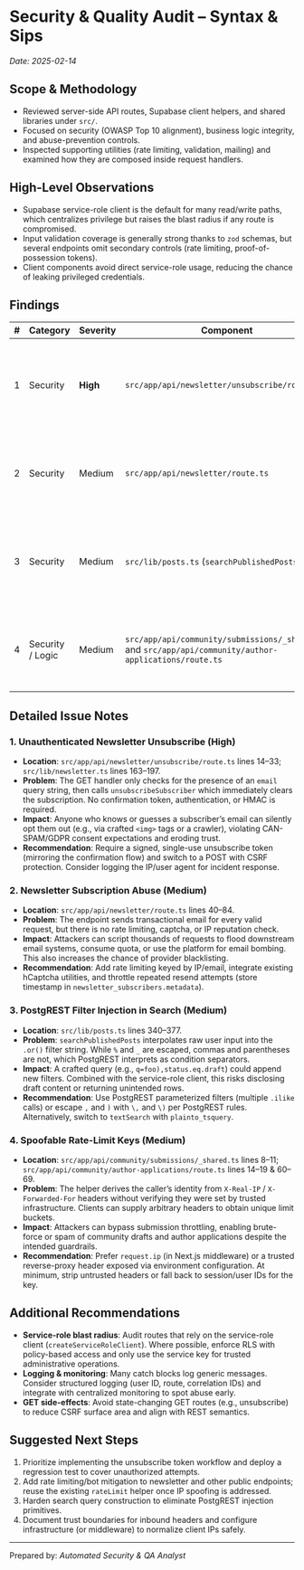 # Security & Quality Audit – Syntax & Sips

_Date: 2025-02-14_

## Scope & Methodology
- Reviewed server-side API routes, Supabase client helpers, and shared libraries under `src/`.
- Focused on security (OWASP Top 10 alignment), business logic integrity, and abuse-prevention controls.
- Inspected supporting utilities (rate limiting, validation, mailing) and examined how they are composed inside request handlers.

## High-Level Observations
- Supabase service-role client is the default for many read/write paths, which centralizes privilege but raises the blast radius if any route is compromised.
- Input validation coverage is generally strong thanks to `zod` schemas, but several endpoints omit secondary controls (rate limiting, proof-of-possession tokens).
- Client components avoid direct service-role usage, reducing the chance of leaking privileged credentials.

## Findings

| # | Category | Severity | Component | Summary |
|---|----------|----------|-----------|---------|
| 1 | Security | **High** | `src/app/api/newsletter/unsubscribe/route.ts` | Newsletter unsubscribe endpoint accepts any `email` query parameter with no verification token, letting an attacker unsubscribe arbitrary users. |
| 2 | Security | Medium | `src/app/api/newsletter/route.ts` | Newsletter subscribe endpoint lacks rate limiting or bot protection, enabling email-bombing/spam campaigns through automated POSTs. |
| 3 | Security | Medium | `src/lib/posts.ts` (`searchPublishedPosts`) | User-provided search term is interpolated into a PostgREST `.or()` filter without escaping commas/parentheses, allowing crafted input to manipulate filters. |
| 4 | Security / Logic | Medium | `src/app/api/community/submissions/_shared.ts` and `src/app/api/community/author-applications/route.ts` | Rate limiting trusts `X-Forwarded-For`/`X-Real-IP` headers directly, so clients can spoof IPs to bypass abuse controls. |

## Detailed Issue Notes

### 1. Unauthenticated Newsletter Unsubscribe (High)
- **Location**: `src/app/api/newsletter/unsubscribe/route.ts` lines 14–33; `src/lib/newsletter.ts` lines 163–197.
- **Problem**: The GET handler only checks for the presence of an `email` query string, then calls `unsubscribeSubscriber` which immediately clears the subscription. No confirmation token, authentication, or HMAC is required.
- **Impact**: Anyone who knows or guesses a subscriber’s email can silently opt them out (e.g., via crafted `<img>` tags or a crawler), violating CAN-SPAM/GDPR consent expectations and eroding trust.
- **Recommendation**: Require a signed, single-use unsubscribe token (mirroring the confirmation flow) and switch to a POST with CSRF protection. Consider logging the IP/user agent for incident response.

### 2. Newsletter Subscription Abuse (Medium)
- **Location**: `src/app/api/newsletter/route.ts` lines 40–84.
- **Problem**: The endpoint sends transactional email for every valid request, but there is no rate limiting, captcha, or IP reputation check.
- **Impact**: Attackers can script thousands of requests to flood downstream email systems, consume quota, or use the platform for email bombing. This also increases the chance of provider blacklisting.
- **Recommendation**: Add rate limiting keyed by IP/email, integrate existing hCaptcha utilities, and throttle repeated resend attempts (store timestamp in `newsletter_subscribers.metadata`).

### 3. PostgREST Filter Injection in Search (Medium)
- **Location**: `src/lib/posts.ts` lines 340–377.
- **Problem**: `searchPublishedPosts` interpolates raw user input into the `.or()` filter string. While `%` and `_` are escaped, commas and parentheses are not, which PostgREST interprets as condition separators.
- **Impact**: A crafted query (e.g., `q=foo),status.eq.draft`) could append new filters. Combined with the service-role client, this risks disclosing draft content or returning unintended rows.
- **Recommendation**: Use PostgREST parameterized filters (multiple `.ilike` calls) or escape `,` and `)` with `\,` and `\)` per PostgREST rules. Alternatively, switch to `textSearch` with `plainto_tsquery`.

### 4. Spoofable Rate-Limit Keys (Medium)
- **Location**: `src/app/api/community/submissions/_shared.ts` lines 8–11; `src/app/api/community/author-applications/route.ts` lines 14–19 & 60–69.
- **Problem**: The helper derives the caller’s identity from `X-Real-IP` / `X-Forwarded-For` headers without verifying they were set by trusted infrastructure. Clients can supply arbitrary headers to obtain unique limit buckets.
- **Impact**: Attackers can bypass submission throttling, enabling brute-force or spam of community drafts and author applications despite the intended guardrails.
- **Recommendation**: Prefer `request.ip` (in Next.js middleware) or a trusted reverse-proxy header exposed via environment configuration. At minimum, strip untrusted headers or fall back to session/user IDs for the key.

## Additional Recommendations
- **Service-role blast radius**: Audit routes that rely on the service-role client (`createServiceRoleClient`). Where possible, enforce RLS with policy-based access and only use the service key for trusted administrative operations.
- **Logging & monitoring**: Many catch blocks log generic messages. Consider structured logging (user ID, route, correlation IDs) and integrate with centralized monitoring to spot abuse early.
- **GET side-effects**: Avoid state-changing GET routes (e.g., unsubscribe) to reduce CSRF surface area and align with REST semantics.

## Suggested Next Steps
1. Prioritize implementing the unsubscribe token workflow and deploy a regression test to cover unauthorized attempts.
2. Add rate limiting/bot mitigation to newsletter and other public endpoints; reuse the existing `rateLimit` helper once IP spoofing is addressed.
3. Harden search query construction to eliminate PostgREST injection primitives.
4. Document trust boundaries for inbound headers and configure infrastructure (or middleware) to normalize client IPs safely.

---
Prepared by: _Automated Security & QA Analyst_
